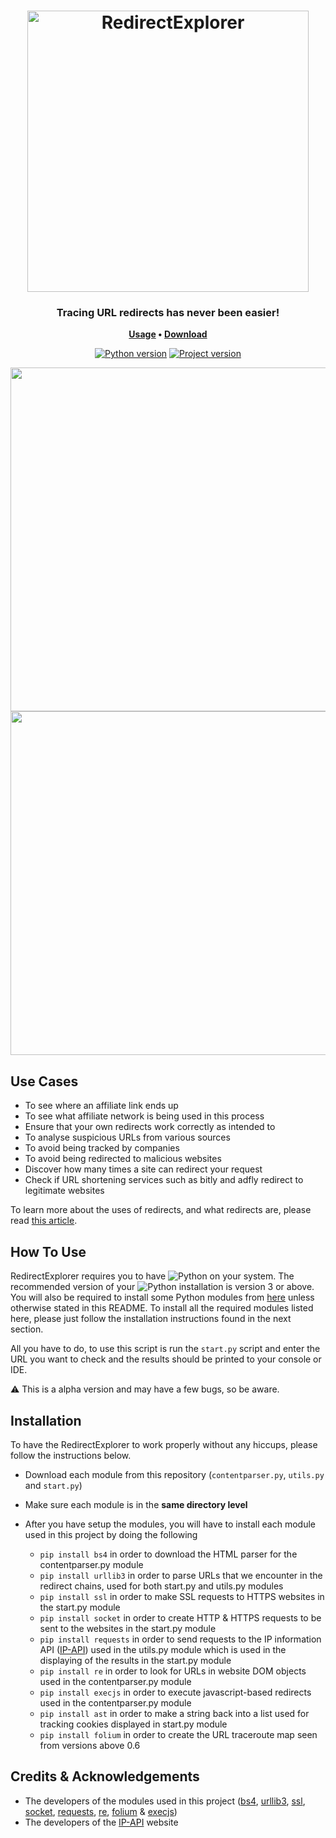 <h1 align="center">
	<img
		width="450"
		alt="RedirectExplorer"
		src="https://cdn.discordapp.com/attachments/772368890927644692/791859271649460245/yeeet.png">
</h1>


<h3 align="center">
	Tracing URL redirects has never been easier!
</h3>

<p align="center">
	<strong>
		<a href="https://github.com/IlluminatiFish/RedirectExplorer/blob/main/README.md#how-to-use">Usage</a>
		•
		<a href="https://github.com/IlluminatiFish/RedirectExplorer/releases">Download</a>
	</strong>
</p>
  
<p align="center">
	<a href=""><img
		alt="Python version"
		src="https://img.shields.io/badge/Python-v3.0+-red"></a>
    <a href=""><img
    	alt="Project version"
        src="https://img.shields.io/badge/Current%20Version-v0.7-red"></a>
</p>  

<p align="center">
	<img src="https://i.gyazo.com/b82c8b2e36a5ecefdc0a3251ff3176f0.png" width="550">
	<img src="https://cdn.discordapp.com/attachments/361528084161232902/803697134125056090/unknown.png" width="550">
</p>

## Use Cases

- To see where an affiliate link ends up 
- To see what affiliate network is being used in this process
- Ensure that your own redirects work correctly as intended to
- To analyse suspicious URLs from various sources
- To avoid being tracked by companies
- To avoid being redirected to malicious websites
- Discover how many times a site can redirect your request
- Check if URL shortening services such as bitly and adfly redirect to legitimate websites

To learn more about the uses of redirects, and what redirects are, please read [this article](https://en.ryte.com/wiki/Redirect).


## How To Use

RedirectExplorer requires you to have ![Python](https://img.shields.io/badge/Python-informational?style=plastic&logo=python&logoColor=black&color=228ff5) on your system. The recommended version of your ![Python](https://img.shields.io/badge/Python-informational?style=plastic&logo=python&logoColor=black&color=228ff5) installation is version 3 or above.
You will also be required to install some Python modules from [here](https://pypi.org/) unless otherwise stated in this README. To install all the required modules listed here, please just follow the installation instructions found in the next section.

All you have to do, to use this script is run the ``start.py`` script and enter the URL you want to check and the results should be printed to your console or IDE.

⚠️ This is a alpha version and may have a few bugs, so be aware.


## Installation 

To have the RedirectExplorer to work properly without any hiccups, please follow the instructions below.

- Download each module from this repository (``contentparser.py``, ``utils.py`` and ``start.py``)
- Make sure each module is in the **same directory level** 
- After you have setup the modules, you will have to install each module used in this project by doing the following

	- ``pip install bs4`` in order to download the HTML parser for the contentparser.py module
	- ``pip install urllib3`` in order to parse URLs that we encounter in the redirect chains, used for both start.py and utils.py modules
	- ``pip install ssl`` in order to make SSL requests to HTTPS websites in the start.py module
	- ``pip install socket`` in order to create HTTP & HTTPS requests to be sent to the websites in the start.py module 
	- ``pip install requests`` in order to send requests to the IP information API (<a href="https://ip-api.com">IP-API</a>) used in the utils.py module which is used in the displaying of the results in the start.py module
	- ``pip install re`` in order to look for URLs in website DOM objects used in the contentparser.py module
	- ``pip install execjs`` in order to execute javascript-based redirects used in the contentparser.py module
	- ``pip install ast`` in order to make a string back into a list used for tracking cookies displayed in start.py module
	- ``pip install folium`` in order to create the URL traceroute map seen from versions above 0.6
	
## Credits & Acknowledgements


- The developers of the modules used in this project (<a href="https://www.crummy.com/software/BeautifulSoup/bs4/doc/">bs4</a>, <a href="https://github.com/urllib3/urllib3">urllib3</a>, <a href="https://github.com/python/cpython">ssl</a>, <a href="https://github.com/python/cpython">socket</a>, <a href="https://github.com/psf/requests">requests</a>, <a href="https://github.com/python/cpython">re</a>, <a href="https://python-visualization.github.io/folium/">folium</a> & <a href="https://github.com/doloopwhile/PyExecJS">execjs</a>)
- The developers of the <a href="https://ip-api.com">IP-API</a> website
